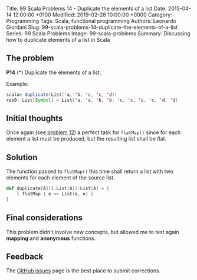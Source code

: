 Title: 99 Scala Problems 14 - Duplicate the elements of a list
Date: 2015-04-14 12:00:00 +0100
Modified: 2019-02-28 10:00:00 +0000
Category: Programming
Tags: Scala, functional programming
Authors: Leonardo Giordani
Slug: 99-scala-problems-14-duplicate-the-elements-of-a-list
Series: 99 Scala Problems
Image: 99-scala-problems
Summary: Discussing how to duplicate elements of a list in Scala

## The problem

**P14** (*) Duplicate the elements of a list.

Example:

``` scala
scala> duplicate(List('a, 'b, 'c, 'c, 'd))
res0: List[Symbol] = List('a, 'a, 'b, 'b, 'c, 'c, 'c, 'c, 'd, 'd)
```

## Initial thoughts

Once again (see [problem 12]({filename}99-scala-problems-12-decode-a-run-length-encoded-list.markdown)) a perfect task for `flatMap()` since for each element a list must be produced, but the resulting list shall be flat.

## Solution

The function passed to `flatMap()` this time shall return a list with two elements for each element of the source list.

``` scala
def duplicate[A](l:List[A]):List[A] = {
    l flatMap { e => List(e, e) }
}
```

## Final considerations

This problem didn't involve new concepts, but allowed me to test again **mapping** and **anonymous** functions.

## Feedback

The [GitHub issues](https://github.com/TheDigitalCatOnline/blog_source/issues) page is the best place to submit corrections.
